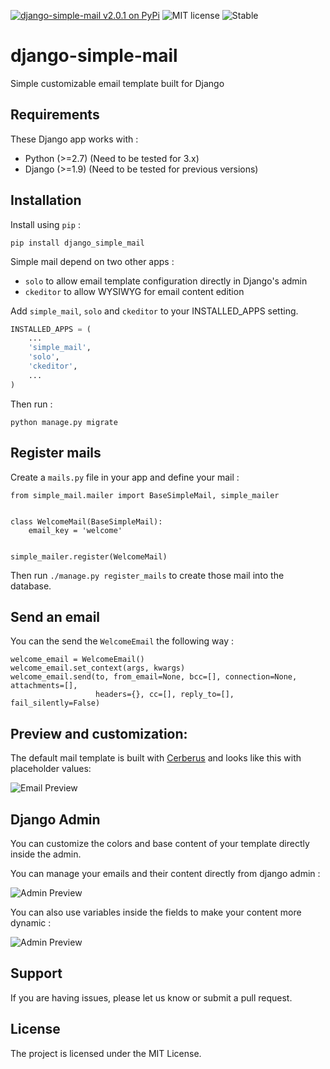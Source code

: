 [![django-simple-mail v2.0.1 on PyPi](https://img.shields.io/badge/pypi-2.0.1-green.svg)](https://pypi.python.org/pypi/django-simple-mail)
![MIT license](https://img.shields.io/badge/licence-MIT-blue.svg)
![Stable](https://img.shields.io/badge/status-stable-green.svg)

# django-simple-mail
Simple customizable email template built for Django


## Requirements

These Django app works with :

+ Python (>=2.7) (Need to be tested for 3.x)
+ Django (>=1.9) (Need to be tested for previous versions)


## Installation

Install using `pip` :

`pip install django_simple_mail`

Simple mail depend on two other apps :

+ `solo` to allow email template configuration directly in Django's admin
+ `ckeditor` to allow WYSIWYG for email content edition

Add `simple_mail`, `solo` and `ckeditor` to your INSTALLED_APPS setting.

```python
INSTALLED_APPS = (
    ...
    'simple_mail',
    'solo',
    'ckeditor',
    ...
)
```

Then run :

`python manage.py migrate`


## Register mails

Create a `mails.py` file in your app and define your mail :

```
from simple_mail.mailer import BaseSimpleMail, simple_mailer


class WelcomeMail(BaseSimpleMail):
    email_key = 'welcome'


simple_mailer.register(WelcomeMail)
```

Then run `./manage.py register_mails` to create those mail into the database.

## Send an email

You can the send the `WelcomeEmail` the following way :

```
welcome_email = WelcomeEmail()
welcome_email.set_context(args, kwargs)
welcome_email.send(to, from_email=None, bcc=[], connection=None, attachments=[],
                   headers={}, cc=[], reply_to=[], fail_silently=False)
```

## Preview and customization:

The default mail template is built with [Cerberus](https://github.com/TedGoas/Cerberus) and looks like this with placeholder values:


![Email Preview](https://raw.githubusercontent.com/charlesthk/django-simple-mail/master/docs/preview.png)


## Django Admin

You can customize the colors and base content of your template directly inside the admin.

You can manage your emails and their content directly from django admin :

![Admin Preview](https://raw.githubusercontent.com/charlesthk/django-simple-mail/master/docs/admin.png)

You can also use variables inside the fields to make your content more dynamic :

![Admin Preview](https://raw.githubusercontent.com/charlesthk/django-simple-mail/master/docs/admin-context.png)


## Support

If you are having issues, please let us know or submit a pull request.

## License

The project is licensed under the MIT License.